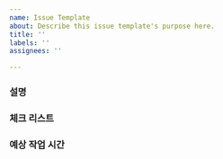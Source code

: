 ```yaml
---
name: Issue Template
about: Describe this issue template's purpose here.
title: ''
labels: ''
assignees: ''

---
```


### 설명

### 체크 리스트

### 예상 작업 시간
